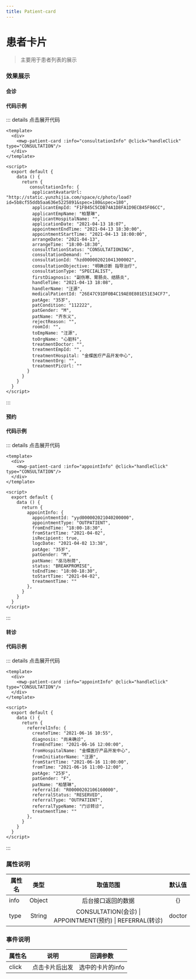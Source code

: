 ```yaml
---
title: Patient-card
---
```

# 患者卡片

> 主要用于患者列表的展示

### 效果展示
<script>
export default {
  data() {
    return {
      button: '默认'
    }
  },
  methods: {
    test () {
      console.log('点击了按钮')
    }
  }
}
</script>

<style lang="scss">
.patient-demo {
  margin-top: 24px;
  width: 375px;
  display: flex;
  flex-wrap:wrap;
}
</style>

<script>
  export default {
    data () {
      return {
        appointInfo: {
          appointmentId: "yyd000002021040200000",
          appointmentType: "OUTPATIENT",
          fromEndTime: "18:00-18:30",
          fromStartTime: "2021-04-02",
          isRecipient: true,
          logcDate: "2021-04-02 13:38",
          patAge: "35岁",
          patGender: "M",
          patName: "巫马秋荷",
          status: "BREAKPROMISE",
          toEndTime: "18:00-18:30",
          toStartTime: "2021-04-02",
          treatmentTime: ""
        },
        referrelInfo: {
          createTime: "2021-06-16 10:55",
          diagnosis: "尚未确诊",
          fromEndTime: "2021-06-16 12:00:00",
          fromHospitalName: "金蝶医疗产品开发中心",
          fromInitiatorName: "汪源",
          fromStartTime: "2021-06-16 11:00:00",
          fromTime: "2021-06-16 11:00-12:00",
          patAge: "25岁",
          patGender: "F",
          patName: "柏慧琳",
          referralId: "R00000202106160000",
          referralStatus: "RESERVED",
          referralType: "OUTPATIENT",
          referralTypeName: "门诊转诊",
          treatmentTime: ""
        },
        consultationInfo: {
          applicantAvatarUrl: "http://static.yunzhijia.com/space/c/photo/load?id=5b8cf55ddb5aa636e5225891&spec=180&spec=180",
          applicantEmpId: "F1FB45C5CDB74A1D8FA1D9ECB45F06CC",
          applicantEmpName: "柏慧琳",
          applicantHospitalName: "",
          applicationDate: "2021-04-13 18:07",
          appointmentEndTime: "2021-04-13 18:30:00",
          appointmentStartTime: "2021-04-13 18:00:00",
          arrangeDate: "2021-04-13",
          arrangeTime: "18:00-18:30",
          consultTationStatus: "CONSULTATIONING",
          consultationDemand: "",
          consultationId: "hzd000002021041300002",
          consultationObjective: "明确诊断 指导治疗",
          consultationType: "SPECIALIST",
          firstDiagnosis: "副伤寒、胃肠炎、结肠炎",
          handleTime: "2021-04-13 18:08",
          handlerName: "汪源",
          medicalPatientId: "26E47C91DF0B4C19AE0E801E51E34CF7",
          patAge: "35岁",
          patCondition: "112222",
          patGender: "M",
          patName: "齐东义",
          rejectReason: "",
          roomId: "",
          toEmpName: "汪源",
          toOrgName: "心脏科",
          treatmentDoctor: "",
          treatmentEmpId: "",
          treatmentHospital: "金蝶医疗产品开发中心",
          treatmentOrg: "",
          treatmentPicUrl: ""
        }
      }
    },
    methods: {
      handleClick (info) {
        alert('点击事件触发:' + JSON.stringify(info, null, 4))
      }
    }
  }
</script>

#### 会诊

<template>
  <div class="patient-demo">
    <mwp-patient-card :info="consultationInfo" @click="handleClick" type="CONSULTATION"/>
  </div>
</template>

#### 代码示例
::: details 点击展开代码

```vue
<template>
  <div>
    <mwp-patient-card :info="consultationInfo" @click="handleClick" type="CONSULTATION"/>
  </div>
</template>

<script>
  export default {
    data () {
      return {
         consultationInfo: {
          applicantAvatarUrl: "http://static.yunzhijia.com/space/c/photo/load?id=5b8cf55ddb5aa636e5225891&spec=180&spec=180",
          applicantEmpId: "F1FB45C5CDB74A1D8FA1D9ECB45F06CC",
          applicantEmpName: "柏慧琳",
          applicantHospitalName: "",
          applicationDate: "2021-04-13 18:07",
          appointmentEndTime: "2021-04-13 18:30:00",
          appointmentStartTime: "2021-04-13 18:00:00",
          arrangeDate: "2021-04-13",
          arrangeTime: "18:00-18:30",
          consultTationStatus: "CONSULTATIONING",
          consultationDemand: "",
          consultationId: "hzd000002021041300002",
          consultationObjective: "明确诊断 指导治疗",
          consultationType: "SPECIALIST",
          firstDiagnosis: "副伤寒、胃肠炎、结肠炎",
          handleTime: "2021-04-13 18:08",
          handlerName: "汪源",
          medicalPatientId: "26E47C91DF0B4C19AE0E801E51E34CF7",
          patAge: "35岁",
          patCondition: "112222",
          patGender: "M",
          patName: "齐东义",
          rejectReason: "",
          roomId: "",
          toEmpName: "汪源",
          toOrgName: "心脏科",
          treatmentDoctor: "",
          treatmentEmpId: "",
          treatmentHospital: "金蝶医疗产品开发中心",
          treatmentOrg: "",
          treatmentPicUrl: ""
        }
      }
    }
  }
</script>
```
:::

#### 预约

<template>
  <div class="patient-demo">
    <mwp-patient-card :info="appointInfo" @click="handleClick" type="APPOINTMENT"/>
  </div>
</template>

#### 代码示例
::: details 点击展开代码

```vue
<template>
  <div>
    <mwp-patient-card :info="appointInfo" @click="handleClick" type="CONSULTATION"/>
  </div>
</template>

<script>
  export default {
    data () {
      return {
        appointInfo: {
          appointmentId: "yyd000002021040200000",
          appointmentType: "OUTPATIENT",
          fromEndTime: "18:00-18:30",
          fromStartTime: "2021-04-02",
          isRecipient: true,
          logcDate: "2021-04-02 13:38",
          patAge: "35岁",
          patGender: "M",
          patName: "巫马秋荷",
          status: "BREAKPROMISE",
          toEndTime: "18:00-18:30",
          toStartTime: "2021-04-02",
          treatmentTime: ""
        },
      }
    }
  }
</script>
```
:::

#### 转诊

<template>
  <div class="patient-demo">
    <mwp-patient-card :info="referrelInfo" @click="handleClick" type="REFERRAL"/>
  </div>
</template>

#### 代码示例
::: details 点击展开代码

```vue
<template>
  <div>
    <mwp-patient-card :info="appointInfo" @click="handleClick" type="CONSULTATION"/>
  </div>
</template>

<script>
  export default {
    data () {
      return {
        referrelInfo: {
          createTime: "2021-06-16 10:55",
          diagnosis: "尚未确诊",
          fromEndTime: "2021-06-16 12:00:00",
          fromHospitalName: "金蝶医疗产品开发中心",
          fromInitiatorName: "汪源",
          fromStartTime: "2021-06-16 11:00:00",
          fromTime: "2021-06-16 11:00-12:00",
          patAge: "25岁",
          patGender: "F",
          patName: "柏慧琳",
          referralId: "R00000202106160000",
          referralStatus: "RESERVED",
          referralType: "OUTPATIENT",
          referralTypeName: "门诊转诊",
          treatmentTime: ""
        },
      }
    }
  }
</script>
```
:::


### 属性说明

属性名|类型|取值范围|默认值
----|:--:|:--:|:--:
info|Object| 后台接口返回的数据 | {}
type|String|CONSULTATION(会诊) \| APPOINTMENT(预约) \| REFERRAL(转诊) | doctor

### 事件说明

属性名|说明|回调参数
----|:--:|:--:
click|点击卡片后出发| 选中的卡片的info

